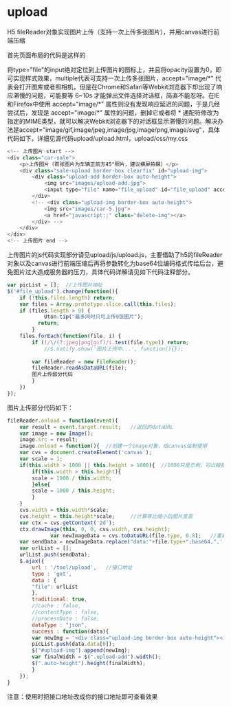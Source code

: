 upload
======
H5 fileReader对象实现图片上传（支持一次上传多张图片），并用canvas进行前端压缩

首先页面布局的代码是这样的

将type="file"的input绝对定位到上传图片的图标上，并且将opacity设置为0，即可实现样式效果，multiple代表可支持一次上传多张图片，accept="image/\*" 代表会打开图库或者照相机，但是在Chrome和Safari等Webkit浏览器下却出现了响应滞慢的问题，可能要等 6~10s 才能弹出文件选择对话框，简直不能忍呀。在IE和Firefox中使用 accept="image/\*" 属性则没有发现响应延迟的问题，于是几经尝试后，发现是 accept="image/\*" 属性的问题，删掉它或者将 * 通配符修改为指定的MIME类型，就可以解决Webkit浏览器下的对话框显示滞慢的问题。解决办法是accept="image/gif,image/jpeg,image/jpg,image/png,image/svg"，具体代码如下，详细见源代码upload/upload.html，upload/css/my.css

```javascript
<!-- 上传图片 start -->
<div class="car-sale">
    <p>上传图片（首张图片为车辆正前方45°照片，建议横屏拍摄）</p>
    <div class="sale-upload border-box clearfix" id="upload-img">
        <div class="upload-add border-box auto-height">
            <img src="images/upload-add.jpg">
            <input type="file" name="file_upload" id="file_upload" accept="image/gif,image/jpeg,image/jpg,image/png,image/svg" multiple>
        </div>
        <!-- <div class="upload-img border-box auto-height">
            <img src="images/car-5.jpg">
            <a href="javascript:;" class="delete-img"></a>
        </div> -->
    </div>
</div>
<!-- 上传图片 end -->
```

上传图片的js代码实现部分请见upload/js/upload.js，主要借助了h5的fileReader对象以及canvas进行前端压缩后再将参数转化为base64位编码格式传给后台，避免图片过大造成服务器的压力，具体代码详解请见如下代码注释部分。

```javascript
var picList = [];  //上传图片地址
$('#file_upload').change(function(){  
	if (!this.files.length) return;
	var files = Array.prototype.slice.call(this.files);
	if (files.length > 9) {
			Uton.tip("最多同时只可上传9张图片");
	      return;
	    }
	files.forEach(function(file, i) {
	    if (!/\/(?:jpeg|png|gif)/i.test(file.type)) return;  
            //$.notify.show('图片上传中...', function(){});
	    
        var fileReader = new FileReader();  
        fileReader.readAsDataURL(file);  
        图片上传部分代码       
        } 
	})
});
```

图片上传部分代码如下：

```javascript
fileReader.onload = function(event){  
	var result = event.target.result;   //返回的dataURL  
	var image = new Image();  
	image.src = result;  
	image.onload = function(){  //创建一个image对象，给canvas绘制使用  
	var cvs = document.createElement('canvas');  
	var scale = 1;    
	if(this.width > 1000 || this.height > 1000){  //1000只是示例，可以根据具体的要求去设定    
	    if(this.width > this.height){    
		scale = 1000 / this.width;  
	    }else{    
		scale = 1000 / this.height;    
	    }    
	}  
	cvs.width = this.width*scale;    
	cvs.height = this.height*scale;     //计算等比缩小后图片宽高  
	var ctx = cvs.getContext('2d');    
	ctx.drawImage(this, 0, 0, cvs.width, cvs.height);     
		      var newImageData = cvs.toDataURL(file.type, 0.8);   //重新生成图片，<span style="font-family: Arial, Helvetica, sans-serif;">fileType为用户选择的图片类型</span>  
	var sendData = newImageData.replace("data:"+file.type+";base64,",'');  
	var urlList = [];
	urlList.push(sendData);                
	$.ajax({ 
	    url : '/tool/upload',   //接口地址
	    type : 'get', 
	    data : {
		"file": urlList
	    },
	    traditional: true, 
	    //cache : false, 
	    //contentType : false, 
	    //processData : false, 
	    dataType : "json", 
	    success : function(data){
		var newImg = '<div class="upload-img border-box auto-height"><img src="' + data.data[0] + '"><a href="javascript:;" class="delete-img"></a></div>'; 
		picList.push(data.data[0]);
		$("#upload-img").append(newImg); 
		var finalWidth = $(".upload-add").width();
		$(".auto-height").height(finalWidth); 
	    } 
	}); 
} 
```

注意：使用时把接口地址改成你的接口地址即可查看效果


